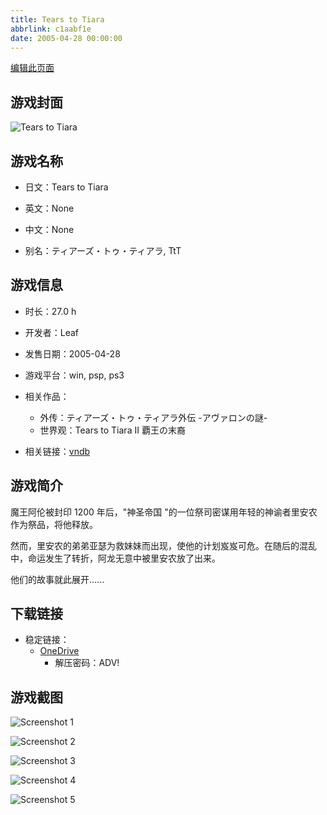 ```yaml
---
title: Tears to Tiara
abbrlink: c1aabf1e
date: 2005-04-28 00:00:00
---
```

[编辑此页面](https://github.com/ACG-3/ADV3-source/blob/main/source/_posts/games/Tears%20to%20Tiara.md)

## 游戏封面

![Tears to Tiara](https://pan.timero.xyz/onedrive/img_lib_001/Tears%20to%20Tiara_cover.avif)


## 游戏名称

- 日文：Tears to Tiara
- 英文：None
- 中文：None

- 别名：ティアーズ・トゥ・ティアラ, TtT


## 游戏信息

- 时长：27.0 h
- 开发者：Leaf
- 发售日期：2005-04-28
- 游戏平台：win, psp, ps3
- 相关作品：
   - 外传：ティアーズ・トゥ・ティアラ外伝 -アヴァロンの謎-
   - 世界观：Tears to Tiara II 覇王の末裔

- 相关链接：[vndb](https://vndb.org/v238)


## 游戏简介

魔王阿伦被封印 1200 年后，"神圣帝国 "的一位祭司密谋用年轻的神谕者里安农作为祭品，将他释放。

然而，里安农的弟弟亚瑟为救妹妹而出现，使他的计划岌岌可危。在随后的混乱中，命运发生了转折，阿龙无意中被里安农放了出来。

他们的故事就此展开......


## 下载链接

- 稳定链接：
    - [OneDrive](https://pan.timero.xyz/onedrive/adv_lib_001/Tears%20to%20Tiara)
        - 解压密码：ADV!



## 游戏截图


![Screenshot 1](https://pan.timero.xyz/onedrive/img_lib_001/Tears%20to%20Tiara_Screenshot_1.avif)

![Screenshot 2](https://pan.timero.xyz/onedrive/img_lib_001/Tears%20to%20Tiara_Screenshot_2.avif)

![Screenshot 3](https://pan.timero.xyz/onedrive/img_lib_001/Tears%20to%20Tiara_Screenshot_3.avif)

![Screenshot 4](https://pan.timero.xyz/onedrive/img_lib_001/Tears%20to%20Tiara_Screenshot_4.avif)

![Screenshot 5](https://pan.timero.xyz/onedrive/img_lib_001/Tears%20to%20Tiara_Screenshot_5.avif)

